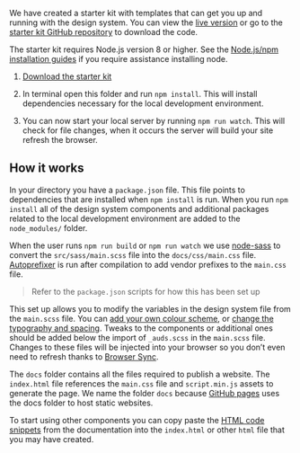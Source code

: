 We have created a starter kit with templates that can get you up and running with the design system. You can view the [live version](https://govau.github.io/design-system-starter/) or go to the [starter kit GitHub repository](https://github.com/govau/design-system-starter) to download the code.

The starter kit requires Node.js version 8 or higher. See the [Node.js/npm installation guides](https://docs.npmjs.com/getting-started/installing-node#install-npm--manage-npm-versions) if you require assistance installing node.

1. [Download the starter kit](https://github.com/govau/design-system-components-starter/archive/master.zip)

1. In terminal open this folder and run `npm install`. This will install dependencies necessary for the local development environment.

1. You can now start your local server by running `npm run watch`. This will check for file changes, when it occurs the server will build your site refresh the browser.


## How it works

In your directory you have a `package.json` file. This file points to dependencies that are installed when `npm install` is run. When you run `npm install` all of the design system components and additional packages related to the local development environment are added to the `node_modules/` folder.

When the user runs `npm run build` or `npm run watch` we use [node-sass](https://www.npmjs.com/package/node-sass) to convert the `src/sass/main.scss` file into the `docs/css/main.css` file. [Autoprefixer](https://www.npmjs.com/package/autoprefixer) is run after compilation to add vendor prefixes to the `main.css` file.

> Refer to the `package.json` scripts for how this has been set up

This set up allows you to modify the variables in the design system file from the `main.scss` file. You can [add your own colour scheme](/get-started/customise-color), or [change the typography and spacing](/get-started/font-size-space). Tweaks to the components or additional ones should be added below the import of `_auds.scss` in the `main.scss` file. Changes to these files will be injected into your browser so you don’t even need to refresh thanks to [Browser Sync](https://www.browsersync.io/).

The `docs` folder contains all the files required to publish a website. The `index.html` file references the `main.css` file and `script.min.js` assets to generate the page. We name the folder `docs` because [GitHub pages](https://pages.github.com/) uses the docs folder to host static websites.

To start using other components you can copy paste the [HTML code snippets](/components) from the documentation into the `index.html` or other `html` file that you may have created.

